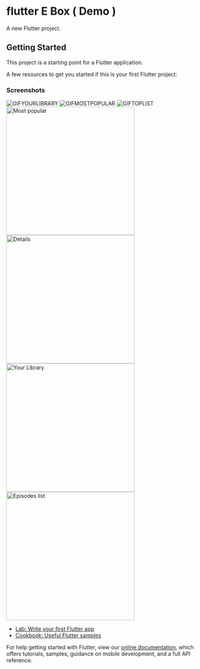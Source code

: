 # flutter E Box ( Demo )

A new Flutter project.

## Getting Started

This project is a starting point for a Flutter application.

A few resources to get you started if this is your first Flutter project:

### Screenshots
![GIFYOURLIBRARY](https://raw.githubusercontent.com/hypeapps/episodie/master/img/your_library.gif) ![GIFMOSTPOPULAR](https://raw.githubusercontent.com/hypeapps/episodie/master/img/mostpopular.gif) ![GIFTOPLIST](https://raw.githubusercontent.com/hypeapps/episodie/master/img/toplist.gif)
<img src="https://raw.githubusercontent.com/hypeapps/episodie/master/ssimg/Screenshot_1582446348.png" alt="Most popular" height="335"/> <img src="https://raw.githubusercontent.com/hypeapps/episodie/master/ssimg/Screenshot_1582446348.png" alt="Details" height="335"/> <img src="https://raw.githubusercontent.com/hypeapps/episodie/master/ssimg/Screenshot_1582446348.png" alt="Your Library" height="335"/> <img src="https://raw.githubusercontent.com/hypeapps/episodie/master/img/scr8.jpg" alt="Episodes list" height="335"/>

- [Lab: Write your first Flutter app](https://flutter.dev/docs/get-started/codelab)
- [Cookbook: Useful Flutter samples](https://flutter.dev/docs/cookbook)

For help getting started with Flutter, view our
[online documentation](https://flutter.dev/docs), which offers tutorials,
samples, guidance on mobile development, and a full API reference.
